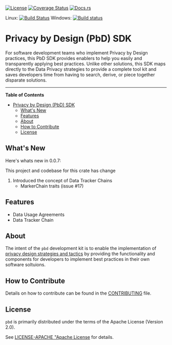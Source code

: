 [![License](https://img.shields.io/badge/License-Apache%202.0-blue.svg)](https://opensource.org/licenses/Apache-2.0)
[![Coverage Status](https://coveralls.io/repos/github/dsietz/pbd/badge.svg?branch=master)](https://coveralls.io/github/dsietz/pbd?branch=master)
[![Docs.rs](https://docs.rs/pbd/badge.svg)](https://docs.rs/pbd)

Linux: [![Build Status](https://travis-ci.org/dsietz/pbd.svg?branch=master)](https://travis-ci.org/dsietz/pbd)
Windows: [![Build status](https://ci.appveyor.com/api/projects/status/uw58v5t8ynwj8s8o/branch/master?svg=true)](https://ci.appveyor.com/project/dsietz/pbd/branch/master)


# Privacy by Design (PbD) SDK

For software development teams who implement Privacy by Design practices, this PbD SDK provides enablers to help you easily and transparently applying best practices. Unlike other solutions, this SDK maps directly to the Data Privacy strategies to provide a complete tool kit and saves developers time from having to search, derive, or piece together disparate solutions.

---

**Table of Contents**
- [Privacy by Design (PbD) SDK](#privacy-by-design-pbd-sdk)
  - [What's New](#whats-new)
  - [Features](#features)
  - [About](#about)
  - [How to Contribute](#how-to-contribute)
  - [License](#license)

## What's New

Here's whats new in 0.0.7:

This project and codebase for this crate has change 
1. Introduced the concept of Data Tracker Chains
   - MarkerChain traits (issue #17)

## Features

- Data Usage Agreements
- Data Tracker Chain

## About

The intent of the `pbd` development kit is to enable the implementation of [privacy design strategies and tactics](./docs/DESIGN-STRATEGIES.md) by providing the functionality and components for developers to implement best practices in their own software soltuions. 

## How to Contribute

Details on how to contribute can be found in the [CONTRIBUTING](./CONTRIBUTING.md) file.

## License

`pbd` is primarily distributed under the terms of the Apache License (Version 2.0).

See [LICENSE-APACHE "Apache License](./LICENSE-APACHE) for details.
